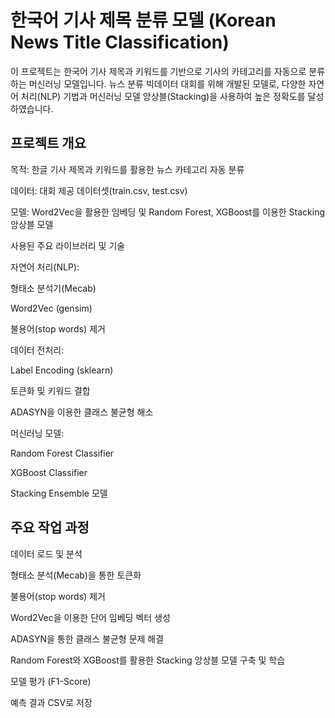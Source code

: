# 한국어 기사 제목 분류 모델 (Korean News Title Classification)

이 프로젝트는 한국어 기사 제목과 키워드를 기반으로 기사의 카테고리를 자동으로 분류하는 머신러닝 모델입니다. 뉴스 분류 빅데이터 대회를 위해 개발된 모델로, 다양한 자연어 처리(NLP) 기법과 머신러닝 모델 앙상블(Stacking)을 사용하여 높은 정확도를 달성하였습니다.

프로젝트 개요
---
목적: 한글 기사 제목과 키워드를 활용한 뉴스 카테고리 자동 분류

데이터: 대회 제공 데이터셋(train.csv, test.csv)

모델: Word2Vec을 활용한 임베딩 및 Random Forest, XGBoost를 이용한 Stacking 앙상블 모델

사용된 주요 라이브러리 및 기술

자연어 처리(NLP):

형태소 분석기(Mecab)

Word2Vec (gensim)

불용어(stop words) 제거

데이터 전처리:

Label Encoding (sklearn)

토큰화 및 키워드 결합

ADASYN을 이용한 클래스 불균형 해소

머신러닝 모델:

Random Forest Classifier

XGBoost Classifier

Stacking Ensemble 모델



주요 작업 과정
---
데이터 로드 및 분석

형태소 분석(Mecab)을 통한 토큰화

불용어(stop words) 제거

Word2Vec을 이용한 단어 임베딩 벡터 생성

ADASYN을 통한 클래스 불균형 문제 해결

Random Forest와 XGBoost를 활용한 Stacking 앙상블 모델 구축 및 학습

모델 평가 (F1-Score)

예측 결과 CSV로 저장
